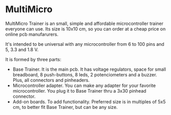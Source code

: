 MultiMicro
==========

MultiMicro Trainer is an small, simple and affordable microcontroller trainer everyone can use.
Its size is 10x10 cm, so you can order at a cheap price on online pcb manufarurers.

It's intended to be universal with any microcontroller from 6 to 100 pins and 5, 3.3 and 1.8 V.

It is formed by three parts:
* Base Trainer. It is the main pcb. It has voltage regulators, space for small breadboard, 8 push-buttons, 8 leds, 2 potenciometers and a buzzer. Plus, all connectors and pinheaders.
* Microcontroller adapter. You can make any adapter for your favorite microcontroller. You plug it to Base Trainer thru a 3x30 pinhead connector.
* Add-on boards. To add functionality. Preferred size is in multiples of 5x5 cm, to better fit Base Trainer, but can be any size.
